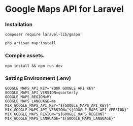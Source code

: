 # Google Maps API for Laravel

### Installation

```
composer require laravel-lib/gmaps
```

```
php artisan map:install
```

### Compile assets.

```
npm install && npm run dev
```

### Setting Environment (.env)

```
GOOGLE_MAPS_API_KEY="YOUR GOOGLE API KEY"
GOOGLE_MAPS_API_VERSION=quarterly
GOOGLE_MAPS_REGION=MY
GOOGLE_MAPS_LANGUAGE=ms
MIX_GOOGLE_MAPS_API_KEY="${GOOGLE_MAPS_API_KEY}"
MIX_GOOGLE_MAPS_API_VERSION="${GOOGLE_MAPS_API_VERSION}"
MIX_GOOGLE_MAPS_REGION="${GOOGLE_MAPS_REGION}"
MIX_GOOGLE_MAPS_LANGUAGE="${GOOGLE_MAPS_LANGUAGE}"
```